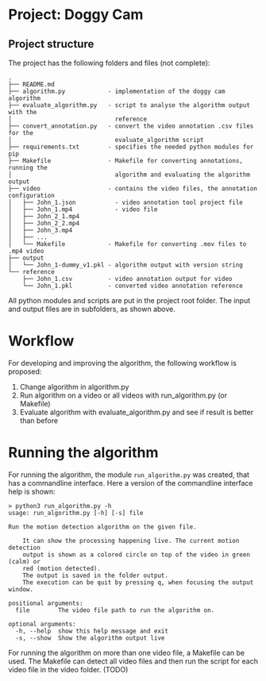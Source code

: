 # Project: Doggy Cam
## Project structure
The project has the following folders and files (not complete):
```
.
├── README.md
├── algorithm.py            - implementation of the doggy cam algorithm
├── evaluate_algorithm.py   - script to analyse the algorithm output with the 
│                             reference
├── convert_annotation.py   - convert the video annotation .csv files for the 
│                             evaluate_algorithm script
├── requirements.txt        - specifies the needed python modules for pip
├── Makefile                - Makefile for converting annotations, running the 
│                             algorithm and evaluating the algorithm output
├── video                   - contains the video files, the annotation configuration
│   ├── John_1.json           - video annotation tool project file
│   ├── John_1.mp4            - video file
│   ├── John_2_1.mp4
│   ├── John_2_2.mp4
│   ├── John_3.mp4
│   ├── ...
│   └── Makefile            - Makefile for converting .mov files to .mp4 video
├── output        
│   └── John_1-dummy_v1.pkl - algorithm output with version string
└── reference
    ├── John_1.csv          - video annotation output for video
    └── John_1.pkl          - converted video annotation reference
```

All python modules and scripts are put in the project root folder. The input and
output files are in subfolders, as shown above.

# Workflow
For developing and improving the algorithm, the following workflow is proposed:

 1. Change algorithm in algorithm.py
 2. Run algorithm on a video or all videos with run_algorithm.py (or Makefile)
 3. Evaluate algorithm with evaluate_algorithm.py and see if result is better than before

# Running the algorithm
For running the algorithm, the module `run_algorithm.py` was created, that has a
commandline interface. Here a version of the commandline interface help is shown:

```
> python3 run_algorithm.py -h
usage: run_algorithm.py [-h] [-s] file

Run the motion detection algorithm on the given file.

	It can show the processing happening live. The current motion detection
	output is shown as a colored circle on top of the video in green (calm) or 
	red (motion detected).
	The output is saved in the folder output.
	The execution can be quit by pressing q, when focusing the output window.

positional arguments:
  file        The video file path to run the algorithm on.

optional arguments:
  -h, --help  show this help message and exit
  -s, --show  Show the algorithm output live
```

For running the algorithm on more than one video file, a Makefile can be used. 
The Makefile can detect all video files and then run the script for each 
video file in the video folder. (TODO)

